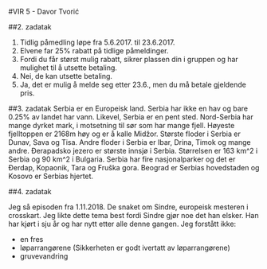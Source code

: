 #VIR 5 - Davor Tvorić

##2. zadatak

1. Tidlig påmedling løpe fra 5.6.2017. til 23.6.2017.
2. Elvene far 25% rabatt på tidlige påmeldinger.
3. Fordi du får størst mulig rabatt, sikrer plassen din i gruppen og har mulighet til å utsette betaling.
4. Nei, de kan utsette betaling.
5. Ja, det er mulig å melde seg etter 23.6., men du må betale gjeldende pris.

##3. zadatak
Serbia er en Europeisk land. Serbia har ikke en hav og bare 0.25% av landet har vann. Likevel, Serbia er en pent sted. Nord-Serbia har mange dyrket mark, i motsetning til sør som har mange fjell. Høyeste fjelltoppen er 2168m høy og er å kalle Midžor. Største floder i Serbia er Dunav, Sava og Tisa. Andre floder i Serbia er Ibar, Drina, Timok og mange andre. Đerapadsko jezero er største innsjø i Serbia. Størrelsen er 163 km^2 i Serbia og 90 km^2 i Bulgaria. Serbia har fire nasjonalparker og det er Đerdap, Kopaonik, Tara og Fruška gora. Beograd er Serbias hovedstaden og Kosovo er Serbias hjertet.

##4. zadatak

Jeg så episoden fra 1.11.2018. De snaket om Sindre, europeisk mesteren i crosskart. Jeg likte dette tema best fordi Sindre gjør noe det han elsker. Han har kjørt i sju år og har nytt etter alle denne gangen. Jeg forstått ikke:
- en fres
- løparrangørene (Sikkerheten er godt ivertatt av løparrangørene)
- gruvevandring